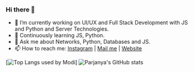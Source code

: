 ### Hi there 👋

- 🔭 I’m currently working on UI/UX and Full Stack Development with JS and Python and Server Technologies.
- 🌱 Continuously learning JS, Python.
- 💬 Ask me about Networks, Python, Databases and JS.
- 📫 How to reach me: [Instagram](https://instagram.com/parjanya_modi/) | [Mail me](mailto:contact@parjanyamodi.com) | [Website](https://parjanyamodi.com)

[![Top Langs used by Modi](https://github-readme-stats.vercel.app/api/top-langs/?username=parjanyamodi&langs_count=10)]
![Parjanya's GitHub stats](https://github-readme-stats.vercel.app/api?username=parjanyamodi&count_private=true)
